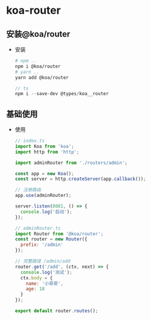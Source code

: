 # koa-router

## 安装@koa/router

*   安装

    ```bash
    # npm .. 
    npm i @koa/router
    # yarn .. 
    yarn add @koa/router
    ```

    ```javascript
    // ts
    npm i --save-dev @types/koa__router
    ```

## 基础使用

*   使用

    ```javascript
    // index.ts
    import Koa from 'koa';
    import http from 'http';

    import adminRouter from './routers/admin';

    const app = new Koa();
    const server = http.createServer(app.callback());

    // 注册路由
    app.use(adminRouter);

    server.listen(8081, () => {
      console.log('启动');
    });

    ```

    ```javascript
    // adminRouter.ts
    import Router from '@koa/router';
    const router = new Router({
      prefix: '/admin'
    });

    // 完整路径 /admin/add
    router.get('/add', (ctx, next) => {
      console.log('测试');
      ctx.body = {
        name: '小哥哥',
        age: 18
      }
    });

    export default router.routes();
    ```
